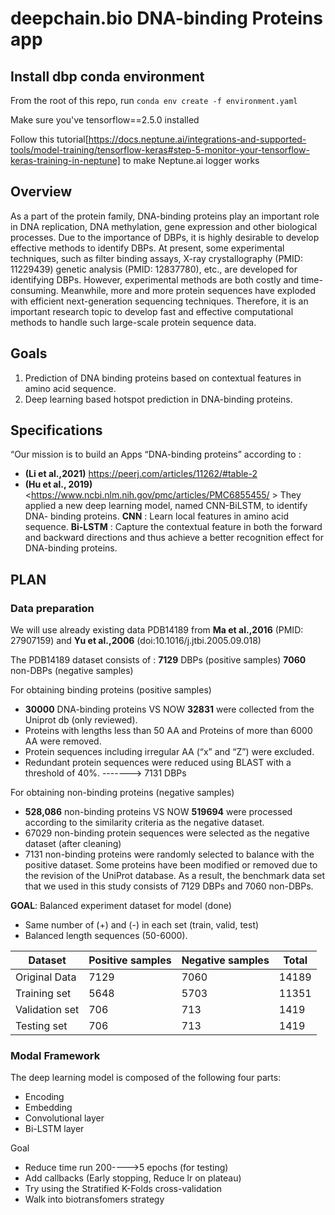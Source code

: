 # deepchain.bio DNA-binding Proteins app #

## Install dbp conda environment ##

From the root of this repo, run
`conda env create -f environment.yaml`

Make sure you've tensorflow==2.5.0 installed

Follow this tutorial[https://docs.neptune.ai/integrations-and-supported-tools/model-training/tensorflow-keras#step-5-monitor-your-tensorflow-keras-training-in-neptune] to make Neptune.ai logger works


## Overview ##
As a part of the protein family, DNA-binding proteins play an important role in DNA replication, DNA methylation, gene expression and other biological processes. Due to the importance of DBPs, it is highly desirable to develop effective methods to identify DBPs. At present, some experimental techniques, such as filter binding assays, X-ray crystallography (PMID: 11229439) genetic analysis (PMID: 12837780), etc., are developed for identifying DBPs. However, experimental methods are both costly and time-consuming. Meanwhile, more and more protein sequences have exploded with efficient next-generation sequencing techniques. Therefore, it is an important research topic to develop fast and effective computational methods to handle such large-scale protein sequence data.

## Goals ##
1. Prediction of DNA binding proteins based on contextual features in amino acid sequence. 
2. Deep learning based hotspot prediction in DNA-binding proteins.

## Specifications ##
“Our mission is to build an Apps “DNA-binding proteins” according to : 
- **(Li et al.,2021)** <https://peerj.com/articles/11262/#table-2>
- **(Hu et al., 2019)** <https://www.ncbi.nlm.nih.gov/pmc/articles/PMC6855455/ >
They applied a new deep learning model, named CNN-BiLSTM, to identify DNA- binding proteins. 
**CNN** :   Learn local features in amino acid sequence.
**Bi-LSTM** : Capture the contextual feature in both the forward and backward directions and thus achieve a better recognition effect for DNA-binding proteins.

## PLAN ##
### Data preparation ###
We will use already existing data PDB14189 from **Ma et al.,2016** (PMID: 27907159) and **Yu et al.,2006** (doi:10.1016/j.jtbi.2005.09.018)

The PDB14189 dataset consists of : 
 **7129** DBPs (positive samples) 
 **7060** non-DBPs (negative samples)

For obtaining binding proteins (positive samples)
- **30000** DNA-binding proteins VS NOW **32831** were collected from the Uniprot db (only reviewed).
- Proteins with lengths less than 50 AA and Proteins of more than 6000 AA were removed.
- Protein sequences including irregular AA (“x” and “Z”) were excluded.
- Redundant protein sequences were reduced using BLAST with a threshold of 40%.
-------> 7131 DBPs

For obtaining non-binding proteins (negative samples)
- **528,086** non-binding proteins VS NOW **519694** were processed according to the similarity criteria as the negative dataset.
- 67029 non-binding protein sequences were selected as the negative dataset (after cleaning)  
- 7131 non-binding proteins were randomly selected to balance with the positive dataset. 
Some proteins have been modified or removed due to the revision of the UniProt database. As a result, the benchmark data set that we used in this study consists of 7129 DBPs and 7060 non-DBPs.

**GOAL**: Balanced experiment dataset for model (done)
- Same number of (+) and (-) in each set (train, valid, test)
- Balanced length sequences (50-6000).

Dataset        | Positive samples | Negative samples | Total |
-------------- | ---------------- | ---------------- | ----- |
Original Data  | 7129             | 7060             | 14189 |
Training set   | 5648             | 5703             | 11351 |
Validation set | 706              | 713              | 1419  |
Testing set    | 706              | 713              | 1419  |

### Modal Framework ###
The deep learning model is composed of the following four parts: 
- Encoding
- Embedding 
- Convolutional layer
- Bi-LSTM layer

Goal
- Reduce time run 200---->5 epochs (for testing)
- Add callbacks (Early stopping, Reduce lr on plateau)
- Try using the Stratified K-Folds cross-validation
- Walk into biotransfomers strategy 


